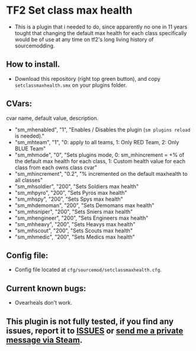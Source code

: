 # TF2 Set class max health 

- This is a plugin that i needed to do, since apparently no one in 11 years tought that changing the default max health for each class specifically would be of use at any time on tf2's long living history of sourcemodding.

## How to install.
- Download this repository (right top green button), and copy `setclassmaxhealth.smx` on your plugins folder.

## CVars:

cvar name, default value, description.

- "sm_mhenabled", "1", "Enables / Disables the plugin (`sm plugins reload` is needed)."
- "sm_mhteam", "1", "0: apply to all teams, 1: Only RED Team, 2: Only BLUE Team"
- "sm_mhmode", "0", "Sets plugins mode, 0: sm_mhincrement = +% of the default max health for each class, 1: Custom health value for each class from each owns class cvar"
- "sm_mhincrement", "0.2", "% incremented on the default maxhealth to all classes"
- "sm_mhsoldier", "200", "Sets Soldiers max health"
- "sm_mhpyro", "200", "Sets Pyros max health"
- "sm_mhspy", "200", "Sets Spys  max health"
- "sm_mhdemoman", "200", "Sets Demomans max health"
- "sm_mhsniper", "200", "Sets Sniers max health"
- "sm_mhengineer", "200", "Sets Engineers max health"
- "sm_mhheavy", "200", "Sets Heavys max health"
- "sm_mhscout", "200", "Sets Scouts max health"
- "sm_mhmedic", "200", "Sets Medics max health"


## Config file:
- Config file located at `cfg/sourcemod/setclassmaxhealth.cfg`.

## Current known bugs:
- Ovearheals don't work.

## This plugin is not fully tested, if you find any issues, report it to [ISSUES](https://github.com/Frenzoid/TF2_SetClassMaxHealth/issues) or [send me a private message via Steam](https://steamcommunity.com/id/MrFren/).
